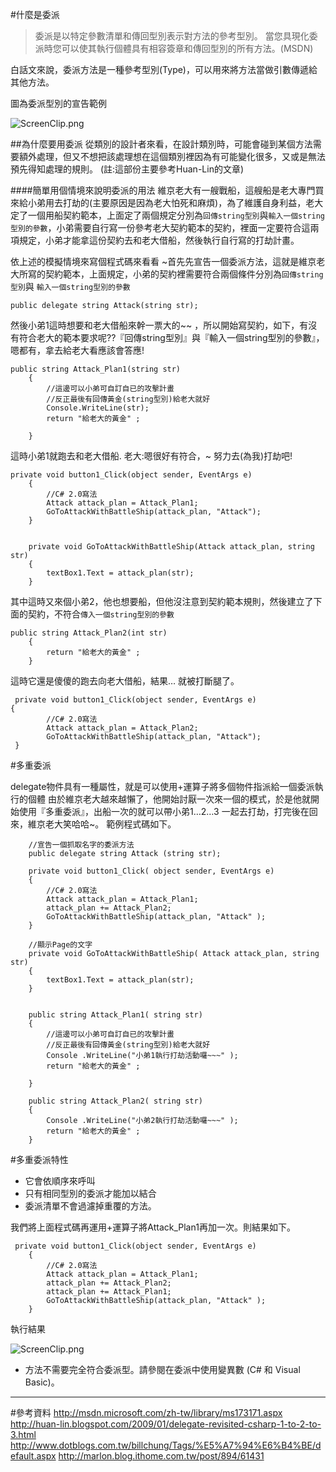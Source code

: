 

#什麼是委派

>委派是以特定參數清單和傳回型別表示對方法的參考型別。 當您具現化委派時您可以使其執行個體具有相容簽章和傳回型別的所有方法。(MSDN)


白話文來說，委派方法是一種參考型別(Type)，可以用來將方法當做引數傳遞給其他方法。

圖為委派型別的宣告範例

![ScreenClip.png](http://user-image.logdown.io/user/13878/blog/13097/post/289984/tMeVGFolRSKI6zycUKE3_ScreenClip.png)



##為什麼要用委派
從類別的設計者來看，在設計類別時，可能會碰到某個方法需要額外處理，但又不想把該處理想在這個類別裡因為有可能變化很多，又或是無法預先得知處理的規則。
(註:這部份主要參考Huan-Lin的文章)


####簡單用個情境來說明委派的用法
維京老大有一艘戰船，這艘船是老大專門買來給小弟用去打劫的(主要原因是因為老大怕死和麻煩)，為了維護自身利益，老大定了一個用船契約範本，上面定了兩個規定分別為`回傳string型別`與`輸入一個string型別的參數`，小弟需要自行寫一份參考老大契約範本的契約，裡面一定要符合這兩項規定，小弟才能拿這份契約去和老大借船，然後執行自行寫的打劫計畫。

依上述的模擬情境來寫個程式碼來看看 ~首先先宣告一個委派方法，這就是維京老大所寫的契約範本，上面規定，小弟的契約裡需要符合兩個條件分別為`回傳string型別`與
`輸入一個string型別的參數`

	public delegate string Attack(string str);

然後小弟1這時想要和老大借船來幹一票大的~~ ，所以開始寫契約，如下，有沒有符合老大的範本要求呢??『回傳string型別』與『輸入一個string型別的參數』，嗯都有，拿去給老大看應該會答應!

	public string Attack_Plan1(string str)
        {
            //這邊可以小弟可自訂自已的攻擊計畫
            //反正最後有回傳黃金(string型別)給老大就好
            Console.WriteLine(str);
            return "給老大的黃金" ;

        }
        
這時小弟1就跑去和老大借船. 
老大:嗯很好有符合，~ 努力去(為我)打劫吧!
	
	private void button1_Click(object sender, EventArgs e)
        {
            //C# 2.0寫法
            Attack attack_plan = Attack_Plan1;
            GoToAttackWithBattleShip(attack_plan, "Attack");
        }
  

        private void GoToAttackWithBattleShip(Attack attack_plan, string str)
        {
            textBox1.Text = attack_plan(str);
        }

其中這時又來個小弟2，他也想要船，但他沒注意到契約範本規則，然後建立了下面的契約，不符合`傳入一個string型別的參數`
 
 	public string Attack_Plan2(int str)
        {       
            return "給老大的黃金" ;
        }

這時它還是傻傻的跑去向老大借船，結果… 就被打斷腿了。

	 private void button1_Click(object sender, EventArgs e)
    {
            //C# 2.0寫法
            Attack attack_plan = Attack_Plan2;
            GoToAttackWithBattleShip(attack_plan, "Attack");
     }



#多重委派

delegate物件具有一種屬性，就是可以使用+運算子將多個物件指派給一個委派執行的個體
由於維京老大越來越懶了，他開始討厭一次來一個的模式，於是他就開始使用『多重委派』，出船一次的就可以帶小弟1…2…3 一起去打劫，打完後在回來，維京老大笑哈哈~。
範例程式碼如下。
    	
    	//宣告一個抓取名字的委派方法
        public delegate string Attack (string str);

        private void button1_Click( object sender, EventArgs e)
        {
            //C# 2.0寫法
            Attack attack_plan = Attack_Plan1;
            attack_plan += Attack_Plan2;
            GoToAttackWithBattleShip(attack_plan, "Attack" );
        }

        //顯示Page的文字
        private void GoToAttackWithBattleShip( Attack attack_plan, string str)
        {
            textBox1.Text = attack_plan(str);
        }


        public string Attack_Plan1( string str)
        {
            //這邊可以小弟可自訂自已的攻擊計畫
            //反正最後有回傳黃金(string型別)給老大就好
            Console .WriteLine("小弟1執行打劫活動囉~~~" );
            return "給老大的黃金" ;

        }

        public string Attack_Plan2( string str)
        {
            Console .WriteLine("小弟2執行打劫活動囉~~~" );
            return "給老大的黃金" ;
        }





#多重委派特性

* 它會依順序來呼叫
* 只有相同型別的委派才能加以結合
* 委派清單不會過濾掉重覆的方法。

我們將上面程式碼再運用+運算子將Attack_Plan1再加一次。則結果如下。
 
 	 private void button1_Click(object sender, EventArgs e)
        {
            //C# 2.0寫法
            Attack attack_plan = Attack_Plan1;
            attack_plan += Attack_Plan2;
            attack_plan += Attack_Plan1;
            GoToAttackWithBattleShip(attack_plan, "Attack" );
        }


執行結果

![ScreenClip.png](http://user-image.logdown.io/user/13878/blog/13097/post/289984/h5oInrBeRjKWOqJ0KxLO_ScreenClip.png)


* 方法不需要完全符合委派型。請參閱在委派中使用變異數 (C# 和 Visual Basic)。

---

#參考資料
http://msdn.microsoft.com/zh-tw/library/ms173171.aspx
http://huan-lin.blogspot.com/2009/01/delegate-revisited-csharp-1-to-2-to-3.html
http://www.dotblogs.com.tw/billchung/Tags/%E5%A7%94%E6%B4%BE/default.aspx
http://marlon.blog.ithome.com.tw/post/894/61431










